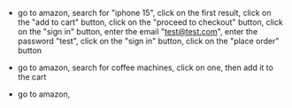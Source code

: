 - go to amazon, search for "iphone 15", click on the first result, click on the "add to cart" button, click on the "proceed to checkout" button, click on the "sign in" button, enter the email "test@test.com", enter the password "test", click on the "sign in" button, click on the "place order" button

- go to amazon, search for coffee machines, click on one, then add it to the cart

- go to amazon, 
